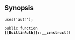 ## Synopsis

<code>uses('auth');</code>

<code>public function <b>[[BuiltinAuth]]::__construct</b>()</code>


